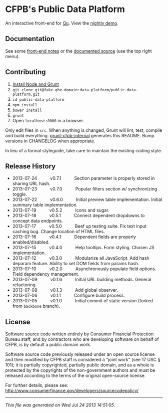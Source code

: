 # CFPB's Public Data Platform

An interactive front-end for [Qu](https://github.com/cfpb/qu). View the [nightly demo](https://fake.ghe.domain/pages/data-platform/public-data-platform/).

## Documentation

See some [front-end notes](https://fake.ghe.domain/data-platform/data-platform-docs/wiki/Front-End-Framework-Notes) or the [documented source](https://fake.ghe.domain/pages/data-platform/public-data-platform/docs/main.html) (use the top right menu).

## Contributing

1. [Install Node and Grunt](https://fake.ghe.domain/contolini/grunt-init-cfpb#prerequisites)
1. `git clone git@fake.ghe.domain:data-platform/public-data-platform.git`
1. `cd public-data-platform`
1. `npm install`
1. `bower install`
1. `grunt`
1. Open `localhost:8000` in a browser.

Only edit files in `src`. When anything is changed, Grunt will lint, test, compile and build everything. [grunt-cfpb-internal](https://fake.ghe.domain/contolini/grunt-cfpb-internal) generates this README. Bump versions in CHANGELOG when appropriate.

In lieu of a formal styleguide, take care to maintain the existing coding style.

## Release History

 * 2013-07-24   v0.7.1   Section parameter is properly stored in sharing URL hash.
 * 2013-07-23   v0.7.0   Popular filters section w/ synchronizing toggle.
 * 2013-07-22   v0.6.0   Initial preview table implementation. Initial summary table implementation.
 * 2013-07-19   v0.5.2   Icons and sugar.
 * 2013-07-18   v0.5.1   Connect dependent dropdowns to concept data endpoints.
 * 2013-07-17   v0.5.0   Beef up testing suite. Fix text input caching bug. Change location of HTML files.
 * 2013-07-16   v0.4.1   Dependent fields are properly enabled/disabled.
 * 2013-07-15   v0.4.0   Help tooltips. Form styling. Chosen JS implementation.
 * 2013-07-12   v0.3.0   Modularize all JavaScript. Add hash deparam feature. Ability to set DOM fields from params hash.
 * 2013-07-10   v0.2.0   Asynchronously populate field options. Field dependency management.
 * 2013-07-09   v0.1.6   Initial URL building methods. General refactoring.
 * 2013-07-08   v0.1.3   Add global observer.
 * 2013-07-06   v0.1.1   Configure build process.
 * 2013-07-05   v0.1.0   Initial commit of static version (forked from `backbone` branch).

## License

Software source code written entirely by Consumer Financial Protection Bureau staff, and by contractors who are developing software on behalf of CFPB, is by default a public domain work.

Software source code previously released under an open source license and then modified by CFPB staff is considered a "joint work" (see 17 USC § 101); it is partially copyrighted, partially public domain, and as a whole is protected by the copyrights of the non-government authors and must be released according to the terms of the original open-source license.

For further details, please see: http://www.consumerfinance.gov/developers/sourcecodepolicy/

---

*This file was generated on Wed Jul 24 2013 14:51:05.*
